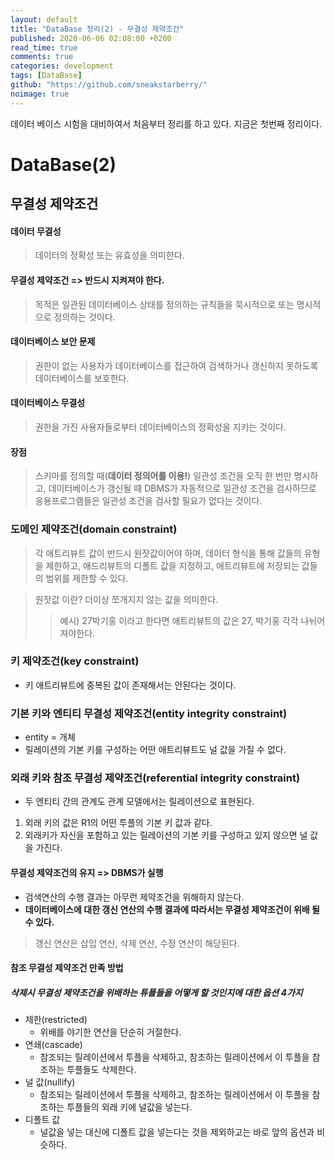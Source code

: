 ```yaml
---
layout: default
title: "DataBase 정리(2) - 무결성 제약조건"
published: 2020-06-06 02:08:00 +0200
read_time: true
comments: true
categories: development
tags: [DataBase]
github: "https://github.com/sneakstarberry/"
noimage: true
---
```

데이터 베이스 시험을 대비하여서 처음부터 정리를 하고 있다. 지금은 첫번째 정리이다.

<!--more-->

# DataBase(2)
## 무결성 제약조건

#### 데이터 무결성

> 데이터의 정확성 또는 유효성을 의미한다.

#### 무결성 제약조건 => 반드시 지켜져야 한다.

> 목적은 일관된 데이터베이스 상태를 정의하는 규칙들을 묵시적으로 또는 명시적으로 정의하는 것이다.

#### 데이터베이스 보안 문제

> 권한이 없는 사용자가 데이터베이스를 접근하여 검색하거나 갱신하지 못하도록 데이터베이스를 보호한다.

#### 데이터베이스 무결성

> 권한을 가진 사용자들로부터 데이터베이스의 정확성을 지키는 것이다.

#### 장점

> 스키마를 정의할 때(**데이터 정의어를 이용!**) 일관성 조건을 오직 한 번만 명시하고, 데이터베이스가 갱신될 때 DBMS가 자동적으로 일관성 조건을 검사하므로 응용프로그램들은 일관성 조건을 검사할 필요가 없다는 것이다.

### 도메인 제약조건(domain constraint)

> 각 애트리뷰트 값이 반드시 원잣값이어야 하며, 데이터 형식을 통해 값들의 유형을 제한하고, 애드리뷰트의 디폴트 값을 지정하고, 애트리뷰트에 저장되는 값들의 범위를 제한할 수 있다.

> 원잣값 이란? 더이상 쪼개지지 않는 값을 의미한다.
>> 예시) 27박기홍 이라고 한다면 애트리뷰트의 값은 27, 박기홍 각각 나뉘어 져야한다.

### 키 제약조건(key constraint)

- 키 애트리뷰트에 중복된 값이 존재해서는 안된다는 것이다.

### 기본 키와 엔티티 무결성 제약조건(entity integrity constraint)

- entity = 개체
- 릴레이션의 기본 키를 구성하는 어떤 애트리뷰트도 널 값을 가질 수 없다.

### 외래 키와 참조 무결성 제약조건(referential integrity constraint)

- 두 엔티티 간의 관계도 관계 모델에서는 릴레이션으로 표현된다.

1. 외래 키의 값은 R1의 어떤 투플의 기본 키 값과 같다.
2. 외래키가 자신을 포함하고 있는 릴레이션의 기본 키를 구성하고 있지 않으면 널 값을 가진다.

#### 무결성 제약조건의 유지 => DBMS가 실행

- 검색연산의 수행 결과는 아무런 제약조건을 위해하지 않는다.
- **데이터베이스에 대한 갱신 연산의 수행 결과에 따라서는 무결성 제약조건이 위배 될 수 있다.**
> 갱신 연산은 삽입 연산, 삭제 연산, 수정 연산이 해당된다.
#### 참조 무결성 제약조건 만족 방법
##### 삭제시 무결성 제약조건을 위배하는 튜플들을 어떻게 할 것인지에 대한 옵션 4가지
- 제한(restricted)
  - 위배를 야기한 연산을 단순히 거절한다.
- 연쇄(cascade)
  - 참조되는 릴레이션에서 투플을 삭제하고, 참조하는 릴레이션에서 이 투플을 참조하는 투플들도 삭제한다.
- 널 값(nullify)
  - 참조되는 릴레이션에서 투플을 삭제하고, 참조하는 릴레이션에서 이 투플을 참조하는 투플들의 외래 키에 널값을 넣는다.
- 디폴트 값
  - 널값을 넣는 대신에 디폴트 값을 넣는다는 것을 제외하고는 바로 앞의 옵션과 비슷하다.